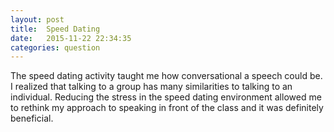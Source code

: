```yaml
---
layout: post
title:  Speed Dating
date:   2015-11-22 22:34:35
categories: question
---
```

The speed dating activity taught me how conversational a speech could be. I realized that talking to a group has many similarities to talking to an individual. Reducing the stress in the speed dating environment allowed me to rethink my approach to speaking in front of the class and it was definitely beneficial.
